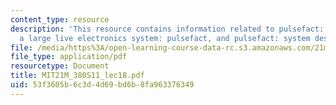 ```yaml
---
content_type: resource
description: 'This resource contains information related to pulsefact: system components,
  a large live electronics system: pulsefact, and pulsefact: system design goals.'
file: /media/https%3A/open-learning-course-data-rc.s3.amazonaws.com/21m-380-music-and-technology-live-electronics-performance-practices-spring-2011/53f3605b6c3d4d69bd6b8fa963376349_MIT21M_380S11_lec18.pdf
file_type: application/pdf
resourcetype: Document
title: MIT21M_380S11_lec18.pdf
uid: 53f3605b-6c3d-4d69-bd6b-8fa963376349
---
```

